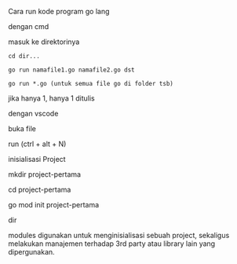 Cara run kode program go lang

dengan cmd

masuk ke direktorinya
	
 	cd dir...

 	go run namafile1.go namafile2.go dst
	
 	go run *.go (untuk semua file go di folder tsb)

jika hanya 1, hanya 1 ditulis


dengan vscode

buka file

run (ctrl + alt + N)


inisialisasi Project

mkdir project-pertama

cd project-pertama

go mod init project-pertama

dir

modules digunakan untuk menginisialisasi sebuah project, sekaligus melakukan manajemen terhadap 3rd party atau library lain yang dipergunakan.

